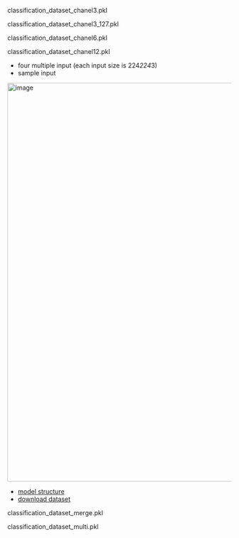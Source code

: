classification_dataset_chanel3.pkl

classification_dataset_chanel3_127.pkl

classification_dataset_chanel6.pkl

classification_dataset_chanel12.pkl
- four multiple input (each input size is 224*224*3)
- sample input
<img width="896" alt="image" src="https://user-images.githubusercontent.com/45505414/202706921-2c8828e2-98aa-4e5d-b18f-64a37b28cb8f.png">

- [model structure](https://github.com/jack155861/papaya_image_classification/blob/main/06_classification_image/classification_dataset_chanel12.png)
- [download dataset](https://1drv.ms/u/s!AjNFywK-OwvPmukkxKHfBoRfbNrusQ?e=9D0M00)

classification_dataset_merge.pkl

classification_dataset_multi.pkl
